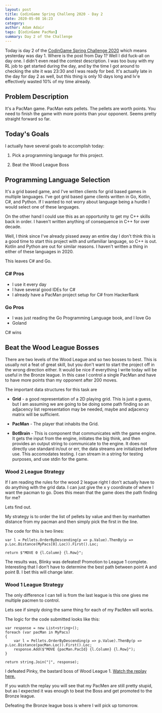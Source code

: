 ```yaml
---
layout: post
title: CodinGame Spring Challeng 2020 - Day 2
date: 2020-05-08 16:23
category: 
author: Adam Adair
tags: [CodinGame PacMan]
summary: Day 2 of the Challenge
---
```


Today is day 2 of the [CodinGame Spring Challenge 2020](https://www.codingame.com/contests/spring-challenge-2020) which means
yesterday was day 1. Where is the post from Day 1? Well I did fuck-all on day one. I didn't even read the contest 
description. I was too busy with my RL job to get started during the day, and by the time I got around to checking the 
site it was 23:30 and I was ready for bed. It's actually late in the day for day 2 as well, but this thing is only 10 days
long and Iv'e effectively wasted 10% of my time already.

## Problem Description

It's a PacMan game. PacMan eats pellets. The pellets are worth points. You need to finish the game with more points than 
your opponent. Seems pretty straight forward so far.

## Today's Goals
I actually have several goals to accomplish today:

1. Pick a programming language for this project.

2. Beat the Wood League Boss

## Programming Language Selection
It's a grid based game, and I've written clients for grid based games in multiple languages. I've got grid based game clients
written in Go, Kotlin, C#, and Python. If I wanted to not worry about language being a hurdle I would select one of these languages.

On the other hand I could use this as an opportunity to get my C++ skills back in order. I haven't written anything of 
consequence in C++ for over decade. 

Well, I think since I've already pissed away an entire day I don't think this is a good time to start this project with 
and unfamiliar language, so C++ is out. Kotlin and Python are out for similar reasons. I haven't written a thing in 
either of these languages in 2020.

This leaves C# and Go. 

### C# Pros
+ I use it every day
+ I have several good IDEs for C#
+ I already have a PacMan project setup for C# from HackerRank

### Go Pros
+ I was just reading the Go Programming Language book, and I love Go
+ Goland

C# wins

## Beat the Wood League Bosses
There are two levels of the Wood League and so two bosses to best. This is usually not a feat of great skill, but you don't want to start the project off in the wrong direction either. It would be nice if everything I write today will be useful in the Bronze league. In this case I control a single PacMan and have to have more points than my opponent after 200 moves.

The important data structures for this task are
+ **Grid** - a good representation of a 2D playing grid. This is just a guess, but I am assuming we are going to be doing some path finding so an adjacency list representation may be needed, maybe and adjacency matrix will be sufficient. 
  
+ **PacMan** - The player that inhabits the Grid.

+ **BotBrain** - This is component that communicates with the game engine. It gets the input from the engine, initiates the big think, and then provides an output string to communicate to the engine. It does not directly use standard in/out or err, the data streams are initialized before use. This accomodates testing. I can stream in a string for testing purposes, and use stdin for the game.

### Wood 2 League Strategy 
If I am reading the rules for the wood 2 league right I don't actually have to do anything with the grid data. I can just
give the x y coordinate of where I want the pacman to go. Does this mean that the game does the path finding for me?

Lets find out.

My strategy is to order the list of pellets by value and then by manhatten distance from my pacman and then simply pick the first in the line.

The code for this is two lines:
```
var l = Pellets.OrderByDescending(p => p.Value).ThenBy(p => p.Loc.Distance(MyPacs[0].Loc)).First().Loc;

return $"MOVE 0 {l.Column} {l.Row}";
```
The results was, Blinky was defeated! Promotion to League 1 complete. Interesting that I don't have to determine the best path between point A and point B. I bet this will change later. 

### Wood 1 League Strategy
The only difference I can tell is from the last league is this one gives me multiple pacmen to control.

Lets see if simply doing the same thing for each of my PacMen will works.

The logic for the code submitted looks like this:
```
var response = new List<string>();
foreach (var pacMan in MyPacs)
{
    var l = Pellets.OrderByDescending(p => p.Value).ThenBy(p => p.Loc.Distance(pacMan.Loc)).First().Loc;
    response.Add($"MOVE {pacMan.PacId} {l.Column} {l.Row}");
}

return string.Join("|", response);
```

I defeated Pinky, the bastard boss of Wood League 1. [Watch the replay here.](https://www.codingame.com/replay/459287251)


If you watch the replay you will see that my PacMen are still pretty stupid, but as I expected it was enough to beat the Boss and get promoted to the Bronze league. 

Defeating the Bronze league boss is where I will pick up tomorrow. 